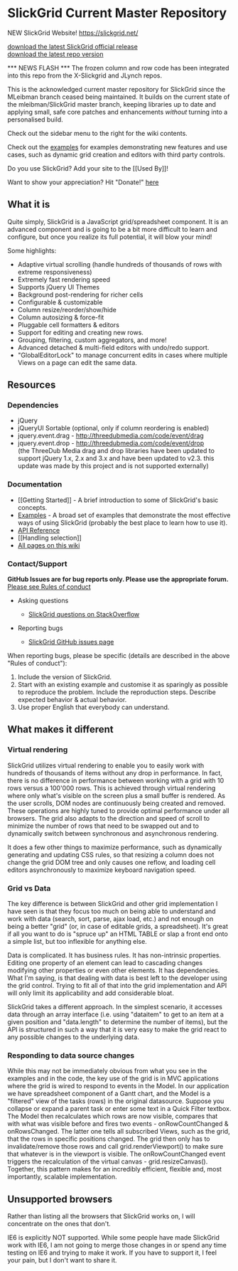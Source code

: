 # SlickGrid Current Master Repository

NEW SlickGrid Website! https://slickgrid.net/

[download the latest SlickGrid official release](https://github.com/6pac/SlickGrid/releases)  
[download the latest repo version](https://github.com/6pac/SlickGrid)

*** NEWS FLASH ***
The frozen column and row code has been integrated into this repo from the X-Slickgrid and JLynch repos.

This is the acknowledged current master repository for SlickGrid since the MLeibman branch ceased being maintained.
It builds on the current state of the mleibman/SlickGrid master branch, keeping libraries up to date and applying small,
safe core patches and enhancements _without_ turning into a personalised build. 

Check out the sidebar menu to the right for the wiki contents.

Check out the [examples](https://github.com/6pac/SlickGrid/wiki/Examples) for examples demonstrating new features and use cases, such as dynamic grid creation and editors with third party controls.

Do you use SlickGrid? Add your site to the [[Used By]]!

Want to show your appreciation?  Hit "Donate!" [here](https://www.paypal.com/cgi-bin/webscr?cmd=_donations&business=michael%2eleibman%40gmail%2ecom&lc=US&currency_code=USD&bn=PP%2dDonationsBF%3abtn_donateCC_LG%2egif%3aNonHosted)

<h2>What it is</h2>

Quite simply, SlickGrid is a JavaScript grid/spreadsheet component.
It is an advanced component and is going to be a bit more difficult to learn and configure, but once you realize its full potential, it will blow your mind!

Some highlights:

* Adaptive virtual scrolling (handle hundreds of thousands of rows with extreme responsiveness)
* Extremely fast rendering speed
* Supports jQuery UI Themes
* Background post-rendering for richer cells
* Configurable & customizable
* Column resize/reorder/show/hide
* Column autosizing & force-fit
* Pluggable cell formatters & editors
* Support for editing and creating new rows.
* Grouping, filtering, custom aggregators, and more!
* Advanced detached & multi-field editors with undo/redo support.
* "GlobalEditorLock" to manage concurrent edits in cases where multiple Views on a page can edit the same data. 

<h2>Resources</h2>

<h3>Dependencies</h3>

* jQuery
* jQueryUI Sortable (optional, only if column reordering is enabled)
* jquery.event.drag - http://threedubmedia.com/code/event/drag
* jquery.event.drop - http://threedubmedia.com/code/event/drop  
 (the ThreeDub Media drag and drop libraries have been updated to support jQuery 1.x, 2.x and 3.x and have been updated to v2.3. this update was made by this project and is not supported externally)

<h3>Documentation</h3>

* [[Getting Started]] - A brief introduction to some of SlickGrid's basic concepts.
* [Examples](https://github.com/6pac/SlickGrid/wiki/Examples) - A broad set of examples that demonstrate the most effective ways of using SlickGrid (probably the best place to learn how to use it).
* [API Reference](https://github.com/6pac/SlickGrid/wiki/API-Reference)
* [[Handling selection]]
* [All pages on this wiki](https://github.com/6pac/SlickGrid/wiki/_pages)

<h3>Contact/Support</h3>

**GitHub Issues are for bug reports only. Please use the appropriate forum.**
[Please see Rules of conduct](https://github.com/6pac/SlickGrid/wiki/Rules-of-conduct)

* Asking questions
    * [SlickGrid questions on StackOverflow](http://stackoverflow.com/questions/tagged/slickgrid)

* Reporting bugs
    * [SlickGrid GitHub issues page](https://github.com/6pac/SlickGrid/issues)

When reporting bugs, please be specific (details are described in the above "Rules of conduct"):

1. Include the version of SlickGrid.
2. Start with an existing example and customise it as sparingly as possible to reproduce the problem. Include the reproduction steps. Describe expected behavior & actual behavior. 
3. Use proper English that everybody can understand.

<h2>What makes it different</h2>

<h3>Virtual rendering</h3>

SlickGrid utilizes virtual rendering to enable you to easily work with hundreds of thousands of items without any drop in performance. In fact, there is no difference in performance between working with a grid with 10 rows versus a 100'000 rows. This is achieved through virtual rendering where only what's visible on the screen plus a small buffer is rendered. As the user scrolls, DOM nodes are continuously being created and removed. These operations are highly tuned to provide optimal performance under all browsers. The grid also adapts to the direction and speed of scroll to minimize the number of rows that need to be swapped out and to dynamically switch between synchronous and asynchronous rendering.

It does a few other things to maximize performance, such as dynamically generating and updating CSS rules, so that resizing a column does not change the grid DOM tree and only causes one reflow, and loading cell editors asynchronously to maximize keyboard navigation speed.

<h3>Grid vs Data</h3>

The key difference is between SlickGrid and other grid implementation I have seen is that they focus too much on being able to understand and work with data (search, sort, parse, ajax load, etc.) and not enough on being a better "grid" (or, in case of editable grids, a spreadsheet). It's great if all you want to do is "spruce up" an HTML TABLE or slap a front end onto a simple list, but too inflexible for anything else.

Data is complicated. It has business rules. It has non-intrinsic properties. Editing one property of an element can lead to cascading changes modifying other properties or even other elements. It has dependencies. What I'm saying, is that dealing with data is best left to the developer using the grid control. Trying to fit all of that into the grid implementation and API will only limit its applicability and add considerable bloat.

SlickGrid takes a different approach. In the simplest scenario, it accesses data through an array interface (i.e. using "dataitem" to get to an item at a given position and "data.length" to determine the number of items), but the API is structured in such a way that it is very easy to make the grid react to any possible changes to the underlying data. 

<h3>Responding to data source changes</h3>

While this may not be immediately obvious from what you see in the examples and in the code, the key use of the grid is in MVC applications where the grid is wired to respond to events in the Model.  In our application we have spreadsheet component of a Gantt chart, and the Model is a "filtered" view of the tasks (rows) in the original datasource.  Suppose you collapse or expand a parent task or enter some text in a Quick Filter textbox.  The Model then recalculates which rows are now visible, compares that with what was visible before and fires two events - onRowCountChanged & onRowsChanged.  The latter one tells all subscribed Views, such as the grid, that the rows in specific positions changed.  The grid then only has to invalidate/remove those rows and call grid.renderViewport() to make sure that whatever is in the viewport is visible.  The onRowCountChanged event triggers the recalculation of the virtual canvas - grid.resizeCanvas().  Together, this pattern makes for an incredibly efficient, flexible and, most importantly, scalable implementation. 


<h2>Unsupported browsers</h2>
Rather than listing all the browsers that SlickGrid works on, I will concentrate on the ones that don't.  

IE6 is explicitly NOT supported.  While some people have made SlickGrid work with IE6, I am not going to merge those changes in or spend any time testing on IE6 and trying to make it work.  If you have to support it, I feel your pain, but I don't want to share it.
